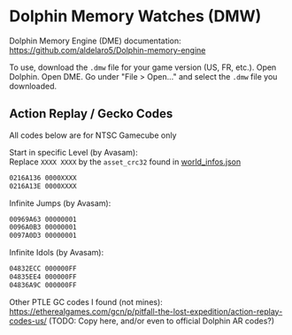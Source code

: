 # Dolphin Memory Watches (DMW)

Dolphin Memory Engine (DME) documentation: <https://github.com/aldelaro5/Dolphin-memory-engine>

To use, download the `.dmw` file for your game version (US, FR, etc.). Open Dolphin. Open DME. Go under "File > Open..." and select the `.dmw` file you downloaded.

## Action Replay / Gecko Codes

<!--
Finally found a guide that seems pretty complete for Action Replay codes.
It even explains how to deal with dynamic pointers, which is my current issue with Infinite Jump: https://www.reddit.com/r/learnprogramming/comments/6kqbcr/making_an_action_replay_code/
-->

All codes below are for NTSC Gamecube only

Start in specific Level (by Avasam):  
Replace `XXXX XXXX` by the `asset_crc32` found in [world_infos.json](/Various%20technical%20notes/world_infos.json)

```txt
0216A136 0000XXXX
0216A13E 0000XXXX
```

Infinite Jumps (by Avasam):

```txt
00969A63 00000001
0096A0B3 00000001
0097A0D3 00000001
```

Infinite Idols (by Avasam):

```txt
04832ECC 000000FF
04835EE4 000000FF
04836A9C 000000FF
```

Other PTLE GC codes I found (not mines): <https://etherealgames.com/gcn/p/pitfall-the-lost-expedition/action-replay-codes-us/>
(TODO: Copy here, and/or even to official Dolphin AR codes?)
